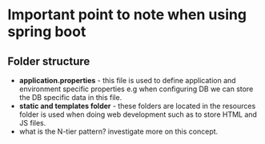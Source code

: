 # Important point to note when using spring boot
## Folder structure
- **application.properties** - this file is used to define application and environment 
specific properties e.g when configuring DB we can store the DB specific data in this file.
- **static and templates folder** - these folders are located in the resources folder is used when 
doing web development such as to store HTML and JS files.
- what is the N-tier pattern? investigate more on this concept.